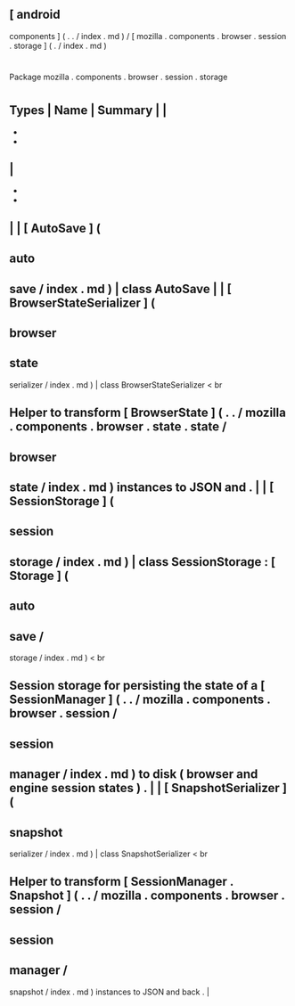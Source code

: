 [
android
-
components
]
(
.
.
/
index
.
md
)
/
[
mozilla
.
components
.
browser
.
session
.
storage
]
(
.
/
index
.
md
)
#
#
Package
mozilla
.
components
.
browser
.
session
.
storage
#
#
#
Types
|
Name
|
Summary
|
|
-
-
-
|
-
-
-
|
|
[
AutoSave
]
(
-
auto
-
save
/
index
.
md
)
|
class
AutoSave
|
|
[
BrowserStateSerializer
]
(
-
browser
-
state
-
serializer
/
index
.
md
)
|
class
BrowserStateSerializer
<
br
>
Helper
to
transform
[
BrowserState
]
(
.
.
/
mozilla
.
components
.
browser
.
state
.
state
/
-
browser
-
state
/
index
.
md
)
instances
to
JSON
and
.
|
|
[
SessionStorage
]
(
-
session
-
storage
/
index
.
md
)
|
class
SessionStorage
:
[
Storage
]
(
-
auto
-
save
/
-
storage
/
index
.
md
)
<
br
>
Session
storage
for
persisting
the
state
of
a
[
SessionManager
]
(
.
.
/
mozilla
.
components
.
browser
.
session
/
-
session
-
manager
/
index
.
md
)
to
disk
(
browser
and
engine
session
states
)
.
|
|
[
SnapshotSerializer
]
(
-
snapshot
-
serializer
/
index
.
md
)
|
class
SnapshotSerializer
<
br
>
Helper
to
transform
[
SessionManager
.
Snapshot
]
(
.
.
/
mozilla
.
components
.
browser
.
session
/
-
session
-
manager
/
-
snapshot
/
index
.
md
)
instances
to
JSON
and
back
.
|
